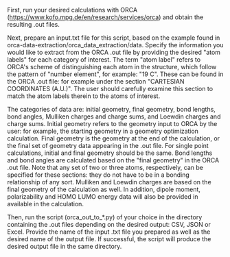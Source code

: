 First, run your desired calculations with ORCA (https://www.kofo.mpg.de/en/research/services/orca) and obtain the resulting .out files. 

Next, prepare an input.txt file for this script, based on the example found in orca-data-extraction/orca_data_extraction/data. Specify the information you would like to extract from the ORCA .out file by providing the desired "atom labels" for each category of interest. The term "atom label" refers to ORCA's scheme of distinguishing each atom in the structure, which follow the pattern of "number element", for example: "19 C". These can be found in the ORCA .out file: for example under the section "CARTESIAN COORDINATES (A.U.)". The user should carefully examine this section to match the atom labels therein to the atoms of interest.

The categories of data are: initial geometry, final geometry, bond lengths, bond angles, Mulliken charges and charge sums, and Loewdin charges and charge sums. Initial geometry refers to the geometry input to ORCA by the user: for example, the starting geometry in a geometry optimization calculation. Final geometry is the geometry at the end of the calculation, or the final set of geometry data appearing in the .out file. For single point calculations, initial and final geometry should be the same. Bond lengths and bond angles are calculated based on the "final geometry" in the ORCA .out file. Note that any set of two or three atoms, respectively, can be specified for these sections: they do not have to be in a bonding relationship of any sort. Mulliken and Loewdin charges are based on the final geometry of the calculation as well. In addition, dipole moment, polarizability and HOMO LUMO energy data will also be provided in available in the calculation.

Then, run the script (orca_out_to_*.py) of your choice in the directory containing the .out files depending on the desired output: CSV, JSON or Excel. Provide the name of the input .txt file you prepared as well as the desired name of the output file. If successful, the script will produce the desired output file in the same directory.